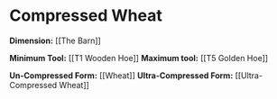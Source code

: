 # Compressed Wheat
**Dimension:** [[The Barn]]

**Minimum Tool:** [[T1 Wooden Hoe]]
**Maximum tool:** [[T5 Golden Hoe]]

**Un-Compressed Form:** [[Wheat]]
**Ultra-Compressed Form:** [[Ultra-Compressed Wheat]]